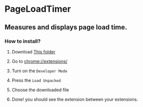 # PageLoadTimer

## Measures and displays page load time.

### How to install?

1. Download [This folder](https://github.com/devtracer/PageLoadTimerExtension/archive/refs/heads/main.zip)

1. Go to [chrome://extensions/](chrome://extensions/)

2. Turn on the ```Developer Mode```

3. Press the ```Load Unpacked```

4. Choose the downloaded file

5. Done! you should see the extension between your extensions.
